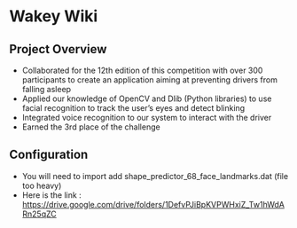 # Wakey Wiki
## Project Overview
* Collaborated for the 12th edition of this competition with over 300 participants to create an application aiming at preventing drivers from falling asleep
* Applied our knowledge of OpenCV and Dlib (Python libraries) to use facial recognition to track the user’s eyes and detect blinking
* Integrated voice recognition to our system to interact with the driver
* Earned the 3rd place of the challenge


## Configuration
* You will need to import add shape_predictor_68_face_landmarks.dat (file too heavy)
* Here is the link : https://drive.google.com/drive/folders/1DefvPJiBpKVPWHxiZ_Tw1hWdARn25qZC


